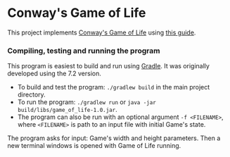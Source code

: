 # Conway's Game of Life

This project implements [Conway's Game of Life](https://en.wikipedia.org/wiki/Conway%27s_Game_of_Life) using [this guide](https://robertheaton.com/2018/07/20/project-2-game-of-life/).

### Compiling, testing and running the program
This program is easiest to build and run using [Gradle](https://gradle.org/). It was originally developed using the 7.2 version.

- To build and test the program:
`./gradlew build` in the main project directory.
- To run the program:
`./gradlew run` or `java -jar build/libs/game_of_life-1.0.jar`.
- The program can also be run with an optional argument `-f <FILENAME>`, where `<FILENAME>` is path to an input file with initial Game's state.

The program asks for input: Game's width and height parameters.
Then a new terminal windows is opened with Game of Life running.
